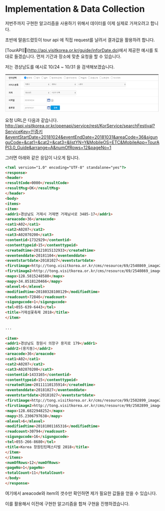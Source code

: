 # Implementation & Data Collection

저번주까지 구현한 알고리즘을 사용하기 위해서 데이터를 이제 실제로 가져오려고 합니다.

초반에 말씀드렸듯이 tour api 에 직접 request를 날려서 결과값을 활용하려 합니다.

[TourAPI](http://api.visitkorea.or.kr/guide/inforDate.do)에서 제공한 예시를 토대로 들겠습니다. 먼저 기간과 장소에 맞춘 요청을 할 수 있습니다.

저는 경상남도를 예시로 10/24 ~ 10/31 을 검색해보겠습니다. 

![api 사진](../imgs/api_1.png) 

요청 URL은 다음과 같습니다. http://api.visitkorea.or.kr/openapi/service/rest/KorService/searchFestival?ServiceKey=인증키&eventStartDate=20181024&eventEndDate=20181031&areaCode=36&sigunguCode=&cat1=&cat2=&cat3=&listYN=Y&MobileOS=ETC&MobileApp=TourAPI3.0_Guide&arrange=A&numOfRows=12&pageNo=1



그러면 아래와 같은 응답이 나오게 됩니다.
```html
<?xml version="1.0" encoding="UTF-8" standalone="yes"?>
<response>
<header>
<resultCode>0000</resultCode>
<resultMsg>OK</resultMsg>
</header>
<body>
<items>
<item>
<addr1>경상남도 거제시 거제면 거제남서로 3485-17</addr1>
<areacode>36</areacode>
<cat1>A02</cat1>
<cat2>A0207</cat2>
<cat3>A02070200</cat3>
<contentid>1732929</contentid>
<contenttypeid>15</contenttypeid>
<createdtime>20121015132933</createdtime>
<eventenddate>20181104</eventenddate>
<eventstartdate>20181027</eventstartdate>
<firstimage>http://tong.visitkorea.or.kr/cms/resource/69/2540869_image2_1.JPG</firstimage>
<firstimage2>http://tong.visitkorea.or.kr/cms/resource/69/2540869_image2_1.JPG</firstimage2>
<mapx>128.5815248580</mapx>
<mapy>34.8518120466</mapy>
<mlevel>6</mlevel>
<modifiedtime>20180328100129</modifiedtime>
<readcount>72846</readcount>
<sigungucode>1</sigungucode>
<tel>055-639-6443</tel>
<title>거제섬꽃축제 2018</title>
</item>

... 

<item>
<addr1>경상남도 창원시 의창구 용지로 179</addr1>
<addr2>(용지동)</addr2>
<areacode>36</areacode>
<cat1>A02</cat1>
<cat2>A0207</cat2>
<cat3>A02070200</cat3>
<contentid>1433165</contentid>
<contenttypeid>15</contenttypeid>
<createdtime>20111110135914</createdtime>
<eventenddate>20181027</eventenddate>
<eventstartdate>20181027</eventstartdate>
<firstimage>http://tong.visitkorea.or.kr/cms/resource/99/2502899_image2_1.JPG</firstimage>
<firstimage2>http://tong.visitkorea.or.kr/cms/resource/99/2502899_image2_1.JPG</firstimage2>
<mapx>128.6822948252</mapx>
<mapy>35.2306797638</mapy>
<mlevel>6</mlevel>
<modifiedtime>20181001165316</modifiedtime>
<readcount>30794</readcount>
<sigungucode>16</sigungucode>
<tel>055-266-8680</tel>
<title>Korea 창원틴틴페스티벌 2018</title>
</item>
</items>
<numOfRows>12</numOfRows>
<pageNo>1</pageNo>
<totalCount>11</totalCount>
</body>
</response>
```

여기에서 areacode와 item의 갯수만 확인하면 제가 필요한 값들을 얻을 수 있습니다.

이를 활용해서 이전에 구현한 알고리즘을 합쳐 구현을 진행하겠습니다.
